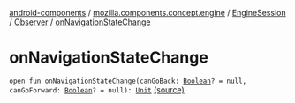 [android-components](../../../index.md) / [mozilla.components.concept.engine](../../index.md) / [EngineSession](../index.md) / [Observer](index.md) / [onNavigationStateChange](./on-navigation-state-change.md)

# onNavigationStateChange

`open fun onNavigationStateChange(canGoBack: `[`Boolean`](https://kotlinlang.org/api/latest/jvm/stdlib/kotlin/-boolean/index.html)`? = null, canGoForward: `[`Boolean`](https://kotlinlang.org/api/latest/jvm/stdlib/kotlin/-boolean/index.html)`? = null): `[`Unit`](https://kotlinlang.org/api/latest/jvm/stdlib/kotlin/-unit/index.html) [(source)](https://github.com/mozilla-mobile/android-components/blob/master/components/concept/engine/src/main/java/mozilla/components/concept/engine/EngineSession.kt#L34)